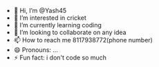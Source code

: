 - 👋 Hi, I’m @Yash45
- 👀 I’m interested in cricket 
- 🌱 I’m currently learning coding 
- 💞️ I’m looking to collaborate on any idea 
- 📫 How to reach me 8117938772(phone number)
- 😄 Pronouns: ...
- ⚡ Fun fact: i don't code so much 
